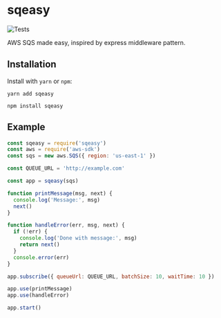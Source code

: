 # sqeasy

![Tests](https://github.com/ron-dadon/sqeasy/actions/workflows/main.yml/badge.svg)

AWS SQS made easy, inspired by express middleware pattern.

## Installation

Install with `yarn` or `npm`:

```shell
yarn add sqeasy
```

```shell
npm install sqeasy
```

## Example

```js
const sqeasy = require('sqeasy')
const aws = require('aws-sdk')
const sqs = new aws.SQS({ region: 'us-east-1' })

const QUEUE_URL = 'http://example.com'

const app = sqeasy(sqs)

function printMessage(msg, next) {
  console.log('Message:', msg)
  next()
}

function handleError(err, msg, next) {
  if (!err) {
    console.log('Done with message:', msg)
    return next()
  }
  console.error(err)
}

app.subscribe({ queueUrl: QUEUE_URL, batchSize: 10, waitTime: 10 })

app.use(printMessage)
app.use(handleError)

app.start()
```